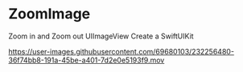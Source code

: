 # ZoomImage
Zoom in and Zoom out  UIImageView 
Create a SwiftUIKit 



https://user-images.githubusercontent.com/69680103/232256480-36f74bb8-191a-45be-a401-7d2e0e5193f9.mov

